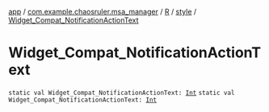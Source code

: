 [app](../../../index.md) / [com.example.chaosruler.msa_manager](../../index.md) / [R](../index.md) / [style](index.md) / [Widget_Compat_NotificationActionText](.)

# Widget_Compat_NotificationActionText

`static val Widget_Compat_NotificationActionText: `[`Int`](https://kotlinlang.org/api/latest/jvm/stdlib/kotlin/-int/index.html)
`static val Widget_Compat_NotificationActionText: `[`Int`](https://kotlinlang.org/api/latest/jvm/stdlib/kotlin/-int/index.html)